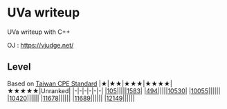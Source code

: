 # UVa writeup
UVa writeup with C++

OJ : https://vjudge.net/

## Level
Based on [Taiwan CPE Standard](http://par.cse.nsysu.edu.tw/~advprog/star.php) 
|★|★★|★★★|★★★★|★★★★★|Unranked|
|-|-|-|-|-|-|
|[105](Problem/level1/105/105.md)|||||[1583](Problem/unranked/1583/1583.md)|
|[494](Problem/level1/494/494.md)|||||[10530](Problem/unranked/10530/10530.md)|
|[10055](Problem/level1/10055/10055.md)||||||
|[10420](Problem/level1/10420/10420.md)||||||
|[11678](Problem/level1/11678/11678.md)||||||
|[11689](Problem/level1/11689/11689.md)||||||
|[12149](Problem/level1/12149/12149.md)||||||
